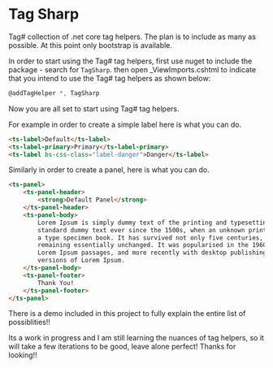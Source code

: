 # Tag Sharp

Tag# collection of .net core tag helpers. The plan is to include as many as possible. At this point only bootstrap 
is available.

In order to start using the Tag# tag helpers, first use nuget to include the package - search for `TagSharp`. then open _ViewImports.cshtml to 
indicate that you intend to use the Tag# tag helpers as shown below:

```csharp
@addTagHelper *, TagSharp
```

Now you are all set to start using Tag# tag helpers.

For example in order to create a simple label here is what you can do.

```html
<ts-label>Default</ts-label>
<ts-label-primary>Primary</ts-label-primary>
<ts-label bs-css-class="label-danger">Danger</ts-label>
```

Similarly in order to create a panel, here is what you can do.

```html
<ts-panel>
    <ts-panel-header>
        <strong>Default Panel</strong>
    </ts-panel-header>
    <ts-panel-body>
        Lorem Ipsum is simply dummy text of the printing and typesetting industry. Lorem Ipsum has been the industry's 
        standard dummy text ever since the 1500s, when an unknown printer took a galley of type and scrambled it to make 
        a type specimen book. It has survived not only five centuries, but also the leap into electronic typesetting, 
        remaining essentially unchanged. It was popularised in the 1960s with the release of Letraset sheets containing 
        Lorem Ipsum passages, and more recently with desktop publishing software like Aldus PageMaker including 
        versions of Lorem Ipsum.
    </ts-panel-body>
    <ts-panel-footer>
        Thank You!
    </ts-panel-footer>
</ts-panel>
```

There is a demo included in this project to fully explain the entire list of possiblities!!

Its a work in progress and I am still learning the nuances of tag helpers, so it will take a few iterations to be good, leave alone perfect! Thanks for looking!!
